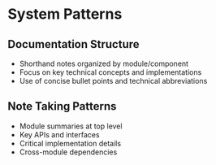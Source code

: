 # System Patterns

## Documentation Structure
- Shorthand notes organized by module/component
- Focus on key technical concepts and implementations
- Use of concise bullet points and technical abbreviations

## Note Taking Patterns
- Module summaries at top level
- Key APIs and interfaces
- Critical implementation details
- Cross-module dependencies